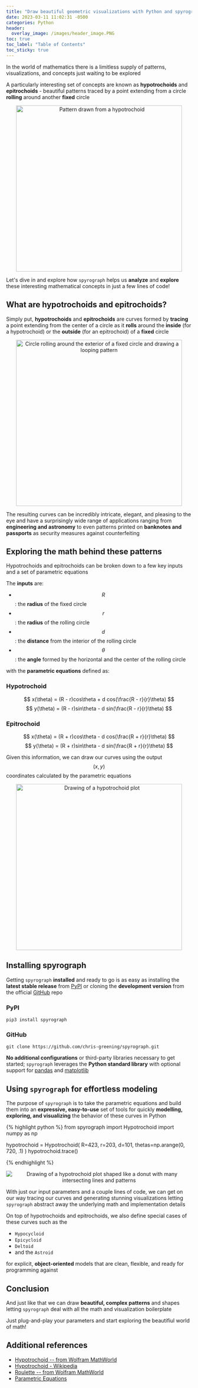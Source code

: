 ```yaml
---
title: "Draw beautiful geometric visualizations with Python and spyrograph"
date: 2023-03-11 11:02:31 -0500
categories: Python
header:
  overlay_image: /images/header_image.PNG
toc: true
toc_label: "Table of Contents"
toc_sticky: true
---
```


In the world of mathematics there is a limitless supply of patterns, visualizations, and concepts just waiting to be explored

A particularly interesting set of concepts are known as **hypotrochoids** and **epitrochoids** - beautiful patterns traced by a point extending from a circle **rolling** around another **fixed** circle

<p align="center">
  <img src="{{ site.url }}{{ site.baseurl }}/images/logo.PNG" alt="Pattern drawn from a hypotrochoid" width="450px">
</p>

Let's dive in and explore how `spyrograph` helps us **analyze** and **explore** these interesting mathematical concepts in just a few lines of code!

## What are hypotrochoids and epitrochoids?

Simply put, **hypotrochoids** and **epitrochoids** are curves formed by **tracing** a point extending from the center of a circle as it **rolls** around the **inside** (for a hypotrochoid) or the **outside** (for an epitrochoid) of a **fixed** circle

<p align="center">
  <img src="{{ site.url }}{{ site.baseurl }}/images/simple_epitrochoid.gif" alt="Circle rolling around the exterior of a fixed circle and drawing a looping pattern" width="450px">
</p>

The resulting curves can be incredibly intricate, elegant, and pleasing to the eye and have a surprisingly wide range of applications ranging from **engineering and astronomy** to even patterns printed on **banknotes and passports** as security measures against counterfeiting

## Exploring the math behind these patterns

Hypotrochoids and epitrochoids can be broken down to a few key inputs and a set of parametric equations

The **inputs** are:

- $$R$$: the **radius** of the fixed circle
- $$r$$: the **radius** of the rolling circle
- $$d$$: the **distance** from the interior of the rolling circle
- $$\theta$$: the **angle** formed by the horizontal and the center of the rolling circle

with the **parametric equations** defined as:

### Hypotrochoid

$$ x(\theta) = (R - r)cos\theta + d cos(\frac{R - r}{r}\theta) $$
$$ y(\theta) = (R - r)sin\theta - d sin(\frac{R - r}{r}\theta) $$

### Epitrochoid

$$ x(\theta) = (R + r)cos\theta - d cos(\frac{R + r}{r}\theta) $$
$$ y(\theta) = (R + r)sin\theta - d sin(\frac{R + r}{r}\theta) $$

Given this information, we can draw our curves using the output $$(x,y)$$ coordinates calculated by the parametric equations

<p align="center">
  <img src="{{ site.url }}{{ site.baseurl }}/images/plot.png" alt="Drawing of a hypotrochoid plot" width="450px">
</p>

## Installing spyrograph

Getting `spyrograph` **installed** and ready to go is as easy as installing the **latest stable release** from [PyPI](https://pypi.org/project/spyrograph/) or cloning the **development version** from the official [GitHub](https://github.com/chris-greening/spyrograph) repo

### PyPI

`pip3 install spyrograph`

### GitHub

`git clone https://github.com/chris-greening/spyrograph.git`

**No additional configurations** or third-party libraries necessary to get started; `spyrograph` leverages the **Python standard library** with optional support for [pandas](https://pandas.pydata.org/) and [matplotlib](https://matplotlib.org/)

## Using `spyrograph` for effortless modeling

The purpose of `spyrograph` is to take the parametric equations  and build them into an **expressive, easy-to-use** set of tools for quickly **modelling, exploring, and visualizing** the behavior of these curves in Python

{% highlight python %}
from spyrograph import Hypotrochoid
import numpy as np

hypotrochoid = Hypotrochoid(
    R=423,
    r=203,
    d=101,
    thetas=np.arange(0, 720, .1)
)
hypotrochoid.trace()

{% endhighlight %}

<p align="center">
  <img src="{{ site.url }}{{ site.baseurl }}/images/complex_hypotrochoid.PNG" alt="Drawing of a hypotrochoid plot shaped like a donut with many intersecting lines and patterns">
</p>

With just our input parameters and a couple lines of code, we can get on our way tracing our curves and generating stunning visualizations letting `spyrograph` abstract away the underlying math and implementation details

On top of hypotrochoids and epitrochoids, we also define special cases of these curves such as the

- `Hypocycloid`
- `Epicycloid`
- `Deltoid`
- and the `Astroid`

for explicit, **object-oriented** models that are clean, flexible, and ready for programming against

## Conclusion

And just like that we can draw **beautiful, complex patterns** and shapes letting `spyrograph` deal with all the math and visualization boilerplate

Just plug-and-play your parameters and start exploring the beautifiul world of math!

## Additional references
- [Hypotrochoid -- from Wolfram MathWorld](https://mathworld.wolfram.com/Hypotrochoid.html)
- [Hypotrochoid - Wikipedia](https://en.wikipedia.org/wiki/Hypotrochoid)
- [Roulette -- from Wolfram MathWorld](https://mathworld.wolfram.com/Roulette.html)
- [Parametric Equations](https://mathworld.wolfram.com/ParametricEquations.html#:~:text=Parametric%20equations%20are%20a%20set,(2))
